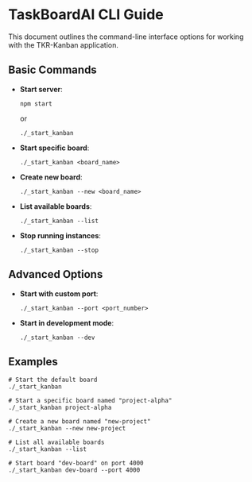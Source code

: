 # TaskBoardAI CLI Guide

This document outlines the command-line interface options for working with the TKR-Kanban application.

## Basic Commands

- **Start server**: 
  ```
  npm start
  ```
  or
  ```
  ./_start_kanban
  ```

- **Start specific board**:
  ```
  ./_start_kanban <board_name>
  ```

- **Create new board**:
  ```
  ./_start_kanban --new <board_name>
  ```

- **List available boards**:
  ```
  ./_start_kanban --list
  ```

- **Stop running instances**:
  ```
  ./_start_kanban --stop
  ```

## Advanced Options

- **Start with custom port**:
  ```
  ./_start_kanban --port <port_number>
  ```

- **Start in development mode**:
  ```
  ./_start_kanban --dev
  ```

## Examples

```
# Start the default board
./_start_kanban

# Start a specific board named "project-alpha"
./_start_kanban project-alpha

# Create a new board named "new-project"
./_start_kanban --new new-project

# List all available boards
./_start_kanban --list

# Start board "dev-board" on port 4000
./_start_kanban dev-board --port 4000
```